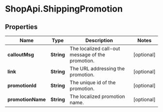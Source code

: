 # ShopApi.ShippingPromotion

## Properties
Name | Type | Description | Notes
------------ | ------------- | ------------- | -------------
**calloutMsg** | **String** | The localized call-out message of the promotion. | [optional] 
**link** | **String** | The URL addressing the promotion. | [optional] 
**promotionId** | **String** | The unique id of the promotion. | [optional] 
**promotionName** | **String** | The localized promotion name. | [optional] 
